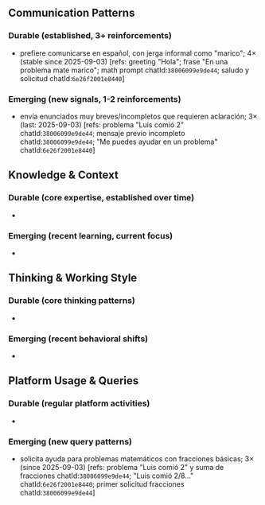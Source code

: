 ## Communication Patterns
### Durable (established, 3+ reinforcements)
- prefiere comunicarse en español, con jerga informal como "marico"; 4× (stable since 2025-09-03) [refs: greeting "Hola"; frase "En una problema mate marico"; math prompt chatId:`38006099e9de44`; saludo y solicitud chatId:`6e26f2001e8440`]

### Emerging (new signals, 1-2 reinforcements)
- envía enunciados muy breves/incompletos que requieren aclaración; 3× (last: 2025-09-03) [refs: problema "Luis comió 2" chatId:`38006099e9de44`; mensaje previo incompleto chatId:`38006099e9de44`; "Me puedes ayudar en un problema" chatId:`6e26f2001e8440`]

## Knowledge & Context
### Durable (core expertise, established over time)
- 

### Emerging (recent learning, current focus)
- 

## Thinking & Working Style
### Durable (core thinking patterns)
- 

### Emerging (recent behavioral shifts)
- 

## Platform Usage & Queries
### Durable (regular platform activities)
- 

### Emerging (new query patterns)
- solicita ayuda para problemas matemáticos con fracciones básicas; 3× (since 2025-09-03) [refs: problema "Luis comió 2" y suma de fracciones chatId:`38006099e9de44`; "Luis comió 2/8..." chatId:`6e26f2001e8440`; primer solicitud fracciones chatId:`38006099e9de44`]
